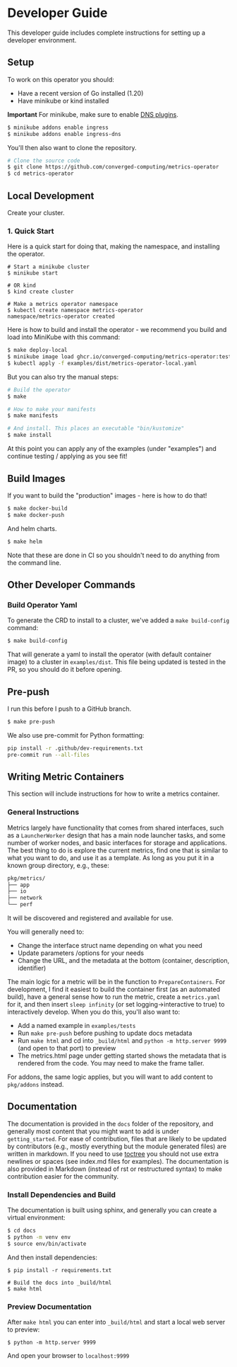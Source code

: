 # Developer Guide

This developer guide includes complete instructions for setting up a developer
environment.

## Setup

To work on this operator you should:

 - Have a recent version of Go installed (1.20)
 - Have minikube or kind installed

**Important** For minikube, make sure to enable [DNS plugins](https://minikube.sigs.k8s.io/docs/handbook/addons/ingress-dns/).

```bash
$ minikube addons enable ingress
$ minikube addons enable ingress-dns
```

You'll then also want to clone the repository.

```bash
# Clone the source code
$ git clone https://github.com/converged-computing/metrics-operator
$ cd metrics-operator
```

## Local Development

Create your cluster.

### 1. Quick Start

Here is a quick start for doing that, making the namespace, and installing the operator.

```console
# Start a minikube cluster
$ minikube start

# OR kind
$ kind create cluster

# Make a metrics operator namespace
$ kubectl create namespace metrics-operator
namespace/metrics-operator created
```

Here is how to build and install the operator - we recommend you build and load into MiniKube with this command:

```bash
$ make deploy-local
$ minikube image load ghcr.io/converged-computing/metrics-operator:test
$ kubectl apply -f examples/dist/metrics-operator-local.yaml
```

But you can also try the manual steps:

```bash
# Build the operator
$ make

# How to make your manifests
$ make manifests

# And install. This places an executable "bin/kustomize"
$ make install
```

At this point you can apply any of the examples (under "examples") and continue
testing / applying as you see fit!

## Build Images

If you want to build the "production" images - here is how to do that!

```bash
$ make docker-build
$ make docker-push
```

And helm charts.

```bash
$ make helm
```

Note that these are done in CI so you shouldn't need to do anything from the command line.

## Other Developer Commands

### Build Operator Yaml

To generate the CRD to install to a cluster, we've added a `make build-config` command:

```bash
$ make build-config
```

That will generate a yaml to install the operator (with default container image) to a
cluster in `examples/dist`. This file being updated is tested in the PR, so you
should do it before opening.

## Pre-push

I run this before I push to a GitHub branch.

```bash
$ make pre-push
```

We also use pre-commit for Python formatting:

```bash
pip install -r .github/dev-requirements.txt
pre-commit run --all-files
```

## Writing Metric Containers

This section will include instructions for how to write a metrics container.

### General Instructions

Metrics largely have functionality that comes from shared interfaces, such as a `LauncherWorker`
design that has a main node launcher tasks, and some number of worker nodes, and basic interfaces
for storage and applications. The best thing to do is explore the current metrics, find one that
is similar to what you want to do, and use it as a template. As long as you put it in a known group
directory, e.g., these:

```bash
pkg/metrics/
├── app
├── io
├── network
└── perf
```

It will be discovered and registered and available for use.

You will generally need to:

 - Change the interface struct name depending on what you need
 - Update parameters /options for your needs
 - Change the URL, and the metadata at the bottom (container, description, identifier)

The main logic for a metric will be in the function to `PrepareContainers`. For development,
I find it easiest to build the container first (as an automated build), have a general sense how to
run the metric, create a `metrics.yaml` for it, and then insert `sleep infinity` 
(or set logging->interactive to true)  to interactively develop. When you do this, you'll also want to:

- Add a named example in `examples/tests`
- Run `make pre-push` before pushing to update docs metadata
- Run `make html` and cd into `_build/html` and `python -m http.server 9999` (and open to that port) to preview
- The metrics.html page under getting started shows the metadata that is rendered from the code. You may need to make the frame taller.

For addons, the same logic applies, but you will want to add content to `pkg/addons` instead.

## Documentation

The documentation is provided in the `docs` folder of the repository, and generally most content that you might want to add is under `getting_started`. For ease of contribution, files that are likely to be updated by contributors (e.g., mostly everything but the module generated files)
are written in markdown. If you need to use [toctree](https://www.sphinx-doc.org/en/master/usage/restructuredtext/directives.html#table-of-contents) you should not use extra newlines or spaces (see index.md files for examples). The documentation is also provided in Markdown (instead of rst or restructured syntax) to make contribution easier for the community.

### Install Dependencies and Build

The documentation is built using sphinx, and generally you can
create a virtual environment:

```bash
$ cd docs
$ python -m venv env
$ source env/bin/activate
```
And then install dependencies:

```console
$ pip install -r requirements.txt

# Build the docs into _build/html
$ make html
```

### Preview Documentation

After `make html` you can enter into `_build/html` and start a local web
server to preview:

```console
$ python -m http.server 9999
```

And open your browser to `localhost:9999`
